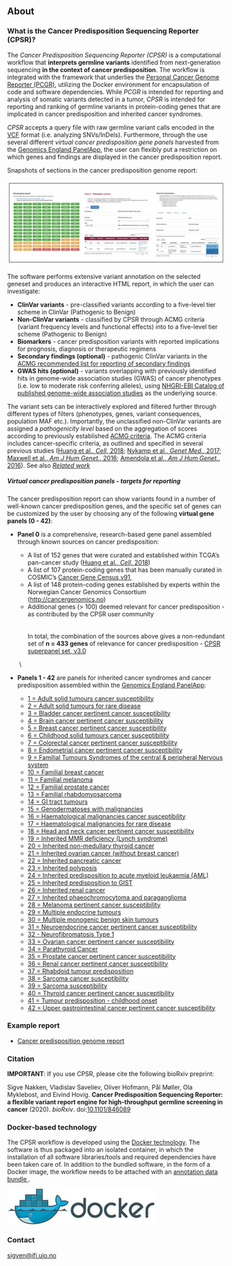 ## About

###  What is the Cancer Predisposition Sequencing Reporter (CPSR)?

The *Cancer Predisposition Sequencing Reporter (CPSR)* is a computational workflow that **interprets germline variants** identified from next-generation sequencing **in the context of cancer predisposition**. The workflow is integrated with the framework that underlies the [Personal Cancer Genome Reporter (PCGR)](https://github.com/sigven), utilizing the Docker environment for encapsulation of code and software dependencies. While *PCGR* is intended for reporting and analysis of somatic variants detected in a tumor, *CPSR* is intended for reporting and ranking of germline variants in protein-coding genes that are implicated in cancer predisposition and inherited cancer syndromes.

*CPSR* accepts a query file with raw germline variant calls encoded in the [VCF](https://samtools.github.io/hts-specs/VCFv4.2.pdf) format (i.e. analyzing SNVs/InDels). Furthermore, through the use several different _virtual cancer predisposition gene panels_ harvested from the [Genomics England PanelApp](https://panelapp.genomicsengland.co.uk/), the user can flexibly put a restriction on which genes and findings are displayed in the cancer predisposition report.

Snapshots of sections in the cancer predisposition genome report:

![CPSR views](cpsr_views.png)


The software performs extensive variant annotation on the selected geneset and produces an interactive HTML report, in which the user can investigate:

* __ClinVar variants__ - pre-classified variants according to a five-level tier scheme in ClinVar (Pathogenic to Benign)
* __Non-ClinVar variants__ - classified by CPSR through ACMG criteria (variant frequency levels and functional effects) into to a five-level tier scheme (Pathogenic to Benign)
* __Biomarkers__ - cancer predisposition variants with reported implications for prognosis, diagnosis or therapeutic regimens
* __Secondary findings (optional)__ - pathogenic ClinVar variants in the [ACMG recommended list for reporting of secondary findings](https://www.ncbi.nlm.nih.gov/clinvar/docs/acmg/)
* __GWAS hits (optional)__ - variants overlapping with previously identified hits in genome-wide association studies (GWAS) of cancer phenotypes (i.e. low to moderate risk conferring alleles), using [NHGRI-EBI Catalog of published genome-wide association studies](https://www.ebi.ac.uk/gwas/) as the underlying source.

The variant sets can be interactively explored and filtered further through different types of filters (phenotypes, genes, variant consequences, population MAF etc.). Importantly, the unclassified non-ClinVar variants are assigned a *pathogenicity level* based on the aggregation of scores according to previously established [ACMG criteria](https://www.ncbi.nlm.nih.gov/pubmed/25741868). The ACMG criteria includes cancer-specific criteria, as outlined and specified in several previous studies ([Huang et al., *Cell*, 2018](https://www.ncbi.nlm.nih.gov/pubmed/29625052); [Nykamp et al., *Genet Med.*, 2017](https://www.ncbi.nlm.nih.gov/pubmed/28492532); [Maxwell et al., *Am J Hum Genet.*, 2016](https://www.ncbi.nlm.nih.gov/pubmed/27153395); [Amendola et al., *Am J Hum Genet.*,  2016](https://www.ncbi.nlm.nih.gov/pubmed/27181684)). See also [*Related work*](https://github.com/sigven/cpsr#related-work)

##### Virtual cancer predisposition panels - targets for reporting

The cancer predisposition report can show variants found in a number of well-known cancer predisposition genes, and the specific set of genes can be customized by the user by choosing any of the following __virtual gene panels (0 - 42)__:

  * **Panel 0** is a comprehensive, research-based gene panel assembled through known sources on cancer predisposition:

	* A list of 152 genes that were curated and established within TCGA’s pan-cancer study ([Huang et al., *Cell*, 2018](https://www.ncbi.nlm.nih.gov/pubmed/29625052))
	* A list of 107 protein-coding genes that has been manually curated in COSMIC’s [Cancer Gene Census v91](https://cancer.sanger.ac.uk/census),
	* A list of 148 protein-coding genes established by experts within the Norwegian Cancer Genomics Consortium (http://cancergenomics.no)
	* Additional genes (> 100) deemed relevant for cancer predisposition - as contributed by the CPSR user community\
	&nbsp;\
	&nbsp;\
	In total, the combination of the sources above gives a non-redundant set of **n = 433 genes** of relevance for cancer predisposition - [CPSR superpanel set, v3.0](superpanel.html)

	&nbsp;\

 * **Panels 1 - 42** are panels for inherited cancer syndromes and cancer predisposition assembled within the [Genomics England PanelApp](https://panelapp.genomicsengland.co.uk/):
     * [1 = Adult solid tumours cancer susceptibility](https://panelapp.genomicsengland.co.uk/panels/245/)
     * [2 = Adult solid tumours for rare disease](https://panelapp.genomicsengland.co.uk/panels/391/)
     * [3 = Bladder cancer pertinent cancer susceptibility](https://panelapp.genomicsengland.co.uk/panels/208/)
     * [4 = Brain cancer pertinent cancer susceptibility](https://panelapp.genomicsengland.co.uk/panels/166/)
     * [5 = Breast cancer pertinent cancer susceptibility](https://panelapp.genomicsengland.co.uk/panels/55/)
     * [6 = Childhood solid tumours cancer susceptibility](https://panelapp.genomicsengland.co.uk/panels/259/)
     * [7 = Colorectal cancer pertinent cancer susceptibility](https://panelapp.genomicsengland.co.uk/panels/244/)
     * [8 = Endometrial cancer pertinent cancer susceptibility](https://panelapp.genomicsengland.co.uk/panels/271/)
     * [9 = Familial Tumours Syndromes of the central & peripheral Nervous system](https://panelapp.genomicsengland.co.uk/panels/167/)
     * [10 = Familial breast cancer](https://panelapp.genomicsengland.co.uk/panels/158/)
     * [11 = Familial melanoma](https://panelapp.genomicsengland.co.uk/panels/522/)
     * [12 = Familial prostate cancer](https://panelapp.genomicsengland.co.uk/panels/318/)
     * [13 = Familial rhabdomyosarcoma](https://panelapp.genomicsengland.co.uk/panels/290/)
     * [14 = GI tract tumours](https://panelapp.genomicsengland.co.uk/panels/254/)
     * [15 = Genodermatoses with malignancies](https://panelapp.genomicsengland.co.uk/panels/201/)
     * [16 = Haematological malignancies cancer susceptibility](https://panelapp.genomicsengland.co.uk/panels/59/)
     * [17 = Haematological malignancies for rare disease](https://panelapp.genomicsengland.co.uk/panels/407/)
     * [18 = Head and neck cancer pertinent cancer susceptibility](https://panelapp.genomicsengland.co.uk/panels/115/)
	* [19 = Inherited MMR deficiency (Lynch syndrome)](https://panelapp.genomicsengland.co.uk/panels/503/)
     * [20 = Inherited non-medullary thyroid cancer](https://panelapp.genomicsengland.co.uk/panels/171/)
     * [21 = Inherited ovarian cancer (without breast cancer)](https://panelapp.genomicsengland.co.uk/panels/143/)
     * [22 = Inherited pancreatic cancer](https://panelapp.genomicsengland.co.uk/panels/524/)
	* [23 = Inherited polyposis](https://panelapp.genomicsengland.co.uk/panels/504/)
	* [24 = Inherited predisposition to acute myeloid leukaemia (AML)](https://panelapp.genomicsengland.co.uk/panels/525/)
	* [25 = Inherited predisposition to GIST](https://panelapp.genomicsengland.co.uk/panels/523/)
     * [26 = Inherited renal cancer](https://panelapp.genomicsengland.co.uk/panels/521/)
     * [27 = Inherited phaeochromocytoma and paraganglioma](https://panelapp.genomicsengland.co.uk/panels/97/)
     * [28 = Melanoma pertinent cancer susceptibility](https://panelapp.genomicsengland.co.uk/panels/133/)
     * [29 = Multiple endocrine tumours](https://panelapp.genomicsengland.co.uk/panels/36/)
     * [30 = Multiple monogenic benign skin tumours](https://panelapp.genomicsengland.co.uk/panels/558/)
     * [31 = Neuroendocrine cancer pertinent cancer susceptibility](https://panelapp.genomicsengland.co.uk/panels/183/)
     * [32 - Neurofibromatosis Type 1](https://panelapp.genomicsengland.co.uk/panels/255/)
     * [33 = Ovarian cancer pertinent cancer susceptibility](https://panelapp.genomicsengland.co.uk/panels/117/)
     * [34 = Parathyroid Cancer](https://panelapp.genomicsengland.co.uk/panels/86/)
     * [35 = Prostate cancer pertinent cancer susceptibility](https://panelapp.genomicsengland.co.uk/panels/17/)
     * [36 = Renal cancer pertinent cancer susceptibility](https://panelapp.genomicsengland.co.uk/panels/154/)
     * [37 = Rhabdoid tumour predisposition](https://panelapp.genomicsengland.co.uk/panels/600/)
     * [38 = Sarcoma cancer susceptibility](https://panelapp.genomicsengland.co.uk/panels/217/)
     * [39 = Sarcoma susceptibility](https://panelapp.genomicsengland.co.uk/panels/734/)
     * [40 = Thyroid cancer pertinent cancer susceptibility](https://panelapp.genomicsengland.co.uk/panels/421/)
     * [41 = Tumour predisposition - childhood onset](https://panelapp.genomicsengland.co.uk/panels/243/)
     * [42 = Upper gastrointestinal cancer pertinent cancer susceptibility](https://panelapp.genomicsengland.co.uk/panels/273/)

### Example report

* [Cancer predisposition genome report](http://insilico.hpc.uio.no/pcgr/example_reports/cpsr/0.6.2/SAMPLE-001.cpsr.grch37.html)

### Citation

**IMPORTANT**: If you use CPSR, please cite the following bioRxiv preprint:

Sigve Nakken, Vladislav Saveliev, Oliver Hofmann, Pål Møller, Ola Myklebost, and Eivind Hovig. __Cancer Predisposition Sequencing Reporter: a flexible variant report engine for high-throughput germline screening in cancer__ (2020). _bioRxiv_. doi:[10.1101/846089](https://doi.org/10.1101/846089)

### Docker-based technology

The CPSR workflow is developed using the [Docker technology](https://www.docker.com/what-docker). The software is thus packaged into an isolated container, in which the installation of all software libraries/tools and required dependencies have been taken care of. In addition to the bundled software, in the form of a Docker image, the workflow needs to be attached with an [annotation data bundle ](annotation_resources.html).

![](docker-logo50.png)

### Contact

sigven@ifi.uio.no
